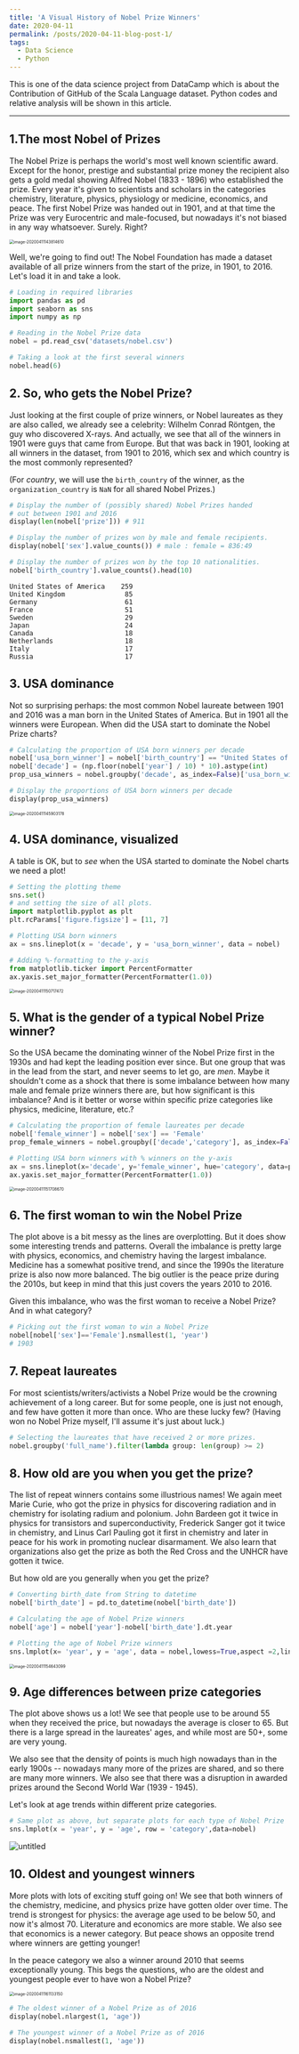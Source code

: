 ```yaml
---
title: 'A Visual History of Nobel Prize Winners'
date: 2020-04-11
permalink: /posts/2020-04-11-blog-post-1/
tags:
  - Data Science
  - Python
---
```


This is one of the data science project from DataCamp which is about the Contribution of GitHub of the Scala Language dataset. Python codes and relative analysis will be shown in this article. 

------

## 1.**The most Nobel of Prizes**

The Nobel Prize is perhaps the world's most well known scientific award. Except for the honor, prestige and substantial prize money the recipient also gets a gold medal showing Alfred Nobel (1833 - 1896) who established the prize. Every year it's given to scientists and scholars in the categories chemistry, literature, physics, physiology or medicine, economics, and peace. The first Nobel Prize was handed out in 1901, and at that time the Prize was very Eurocentric and male-focused, but nowadays it's not biased in any way whatsoever. Surely. Right? <br/>

<img src="https://raw.githubusercontent.com/zhikuanquan/zhikuanquan.github.io/master/img/image-20200411143814610.png" alt="image-20200411143814610" style="zoom:50%;" />

Well, we're going to find out! The Nobel Foundation has made a dataset available of all prize winners from the start of the prize, in 1901, to 2016. Let's load it in and take a look.

```python
# Loading in required libraries
import pandas as pd
import seaborn as sns
import numpy as np

# Reading in the Nobel Prize data
nobel = pd.read_csv('datasets/nobel.csv')

# Taking a look at the first several winners
nobel.head(6)
```

## 2. So, who gets the Nobel Prize?

Just looking at the first couple of prize winners, or Nobel laureates as they are also called, we already see a celebrity: Wilhelm Conrad Röntgen, the guy who discovered X-rays. And actually, we see that all of the winners in 1901 were guys that came from Europe. But that was back in 1901, looking at all winners in the dataset, from 1901 to 2016, which sex and which country is the most commonly represented?  <br/>

(For *country*, we will use the `birth_country` of the winner, as the `organization_country` is `NaN` for all shared Nobel Prizes.)

```python
# Display the number of (possibly shared) Nobel Prizes handed
# out between 1901 and 2016
display(len(nobel['prize'])) # 911

# Display the number of prizes won by male and female recipients.
display(nobel['sex'].value_counts()) # male : female = 836:49

# Display the number of prizes won by the top 10 nationalities.
nobel['birth_country'].value_counts().head(10)

```

```text
United States of America    259
United Kingdom               85
Germany                      61
France                       51
Sweden                       29
Japan                        24
Canada                       18
Netherlands                  18
Italy                        17
Russia                       17
```

## **3. USA dominance**

Not so surprising perhaps: the most common Nobel laureate between 1901 and 2016 was a man born in the United States of America. But in 1901 all the winners were European. When did the USA start to dominate the Nobel Prize charts?

```python
# Calculating the proportion of USA born winners per decade
nobel['usa_born_winner'] = nobel['birth_country'] == "United States of America"
nobel['decade'] = (np.floor(nobel['year'] / 10) * 10).astype(int)
prop_usa_winners = nobel.groupby('decade', as_index=False)['usa_born_winner'].mean()

# Display the proportions of USA born winners per decade
display(prop_usa_winners)
```

<img src="https://raw.githubusercontent.com/zhikuanquan/zhikuanquan.github.io/master/img/image-20200411145903178.png" alt="image-20200411145903178" style="zoom:50%;" />

## **4. USA dominance, visualized**

A table is OK, but to *see* when the USA started to dominate the Nobel charts we need a plot!

```python
# Setting the plotting theme
sns.set()
# and setting the size of all plots.
import matplotlib.pyplot as plt
plt.rcParams['figure.figsize'] = [11, 7]

# Plotting USA born winners 
ax = sns.lineplot(x = 'decade', y = 'usa_born_winner', data = nobel)

# Adding %-formatting to the y-axis
from matplotlib.ticker import PercentFormatter
ax.yaxis.set_major_formatter(PercentFormatter(1.0))
```

<img src="https://raw.githubusercontent.com/zhikuanquan/zhikuanquan.github.io/master/img/image-20200411150717472.png" alt="image-20200411150717472" style="zoom:50%;" />

## **5. What is the gender of a typical Nobel Prize winner?**

So the USA became the dominating winner of the Nobel Prize first in the 1930s and had kept the leading position ever since. But one group that was in the lead from the start, and never seems to let go, are *men*. Maybe it shouldn't come as a shock that there is some imbalance between how many male and female prize winners there are, but how significant is this imbalance? And is it better or worse within specific prize categories like physics, medicine, literature, etc.?

```python
# Calculating the proportion of female laureates per decade
nobel['female_winner'] = nobel['sex'] == 'Female'
prop_female_winners = nobel.groupby(['decade','category'], as_index=False)['female_winner'].mean()

# Plotting USA born winners with % winners on the y-axis
ax = sns.lineplot(x='decade', y='female_winner', hue='category', data=prop_female_winners)
ax.yaxis.set_major_formatter(PercentFormatter(1.0))
```

<img src="https://raw.githubusercontent.com/zhikuanquan/zhikuanquan.github.io/master/img/image-20200411151708670.png" alt="image-20200411151708670" style="zoom:50%;" />

## **6. The first woman to win the Nobel Prize**

The plot above is a bit messy as the lines are overplotting. But it does show some interesting trends and patterns. Overall the imbalance is pretty large with physics, economics, and chemistry having the largest imbalance. Medicine has a somewhat positive trend, and since the 1990s the literature prize is also now more balanced. The big outlier is the peace prize during the 2010s, but keep in mind that this just covers the years 2010 to 2016. <br/>

Given this imbalance, who was the first woman to receive a Nobel Prize? And in what category?

```python
# Picking out the first woman to win a Nobel Prize
nobel[nobel['sex']=='Female'].nsmallest(1, 'year')
# 1903
```

## **7. Repeat laureates**

For most scientists/writers/activists a Nobel Prize would be the crowning achievement of a long career. But for some people, one is just not enough, and few have gotten it more than once. Who are these lucky few? (Having won no Nobel Prize myself, I'll assume it's just about luck.)

```python
# Selecting the laureates that have received 2 or more prizes.
nobel.groupby('full_name').filter(lambda group: len(group) >= 2)
```

## **8. How old are you when you get the prize?**

The list of repeat winners contains some illustrious names! We again meet Marie Curie, who got the prize in physics for discovering radiation and in chemistry for isolating radium and polonium. John Bardeen got it twice in physics for transistors and superconductivity, Frederick Sanger got it twice in chemistry, and Linus Carl Pauling got it first in chemistry and later in peace for his work in promoting nuclear disarmament. We also learn that organizations also get the prize as both the Red Cross and the UNHCR have gotten it twice.<br/>

But how old are you generally when you get the prize?

```python
# Converting birth_date from String to datetime
nobel['birth_date'] = pd.to_datetime(nobel['birth_date'])

# Calculating the age of Nobel Prize winners
nobel['age'] = nobel['year']-nobel['birth_date'].dt.year

# Plotting the age of Nobel Prize winners
sns.lmplot(x= 'year', y = 'age', data = nobel,lowess=True,aspect =2,line_kws={'color' : 'black'})
```

<img src="https://raw.githubusercontent.com/zhikuanquan/zhikuanquan.github.io/master/img/image-20200411154643099.png" alt="image-20200411154643099" style="zoom:50%;" />

## **9. Age differences between prize categories**

The plot above shows us a lot! We see that people use to be around 55 when they received the price, but nowadays the average is closer to 65. But there is a large spread in the laureates' ages, and while most are 50+, some are very young. <br/>

We also see that the density of points is much high nowadays than in the early 1900s -- nowadays many more of the prizes are shared, and so there are many more winners. We also see that there was a disruption in awarded prizes around the Second World War (1939 - 1945). <br/>

Let's look at age trends within different prize categories.

```python
# Same plot as above, but separate plots for each type of Nobel Prize
sns.lmplot(x = 'year', y = 'age', row = 'category',data=nobel)
```

![untitled](https://raw.githubusercontent.com/zhikuanquan/zhikuanquan.github.io/master/img/untitled.png)

## **10. Oldest and youngest winners**

More plots with lots of exciting stuff going on! We see that both winners of the chemistry, medicine, and physics prize have gotten older over time. The trend is strongest for physics: the average age used to be below 50, and now it's almost 70. Literature and economics are more stable. We also see that economics is a newer category. But peace shows an opposite trend where winners are getting younger!  <br/>

In the peace category we also a winner around 2010 that seems exceptionally young. This begs the questions, who are the oldest and youngest people ever to have won a Nobel Prize?

<img src="https://raw.githubusercontent.com/zhikuanquan/zhikuanquan.github.io/master/img/image-20200411161133150.png" alt="image-20200411161133150" style="zoom:50%;" />

```python
# The oldest winner of a Nobel Prize as of 2016
display(nobel.nlargest(1, 'age'))

# The youngest winner of a Nobel Prize as of 2016
display(nobel.nsmallest(1, 'age'))
```

